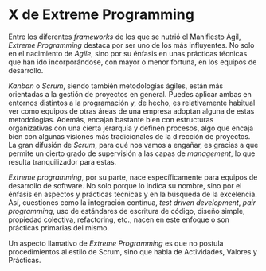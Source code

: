 # X de Extreme Programming

Entre los diferentes _frameworks_ de los que se nutrió el Manifiesto Ágil, _Extreme Programming_ destaca por ser uno de los más influyentes. No solo en el nacimiento de _Agile_, sino por su énfasis en unas prácticas técnicas que han ido incorporándose, con mayor o menor fortuna, en los equipos de desarrollo.

_Kanban_ o _Scrum_, siendo también metodologías ágiles, están más orientadas a la gestión de proyectos en general. Puedes aplicar ambas en entornos distintos a la programación y, de hecho, es relativamente habitual ver como equipos de otras áreas de una empresa adoptan alguna de estas metodologías. Además, encajan bastante bien con estructuras organizativas con una cierta jerarquía y definen procesos, algo que encaja bien con algunas visiones más tradicionales de la dirección de proyectos. La gran difusión de _Scrum_, para qué nos vamos a engañar, es gracias a que permite un cierto grado de supervisión a las capas de _management_, lo que resulta tranquilizador para estas.

_Extreme programming_, por su parte, nace específicamente para equipos de desarrollo de software. No solo porque lo indica su nombre, sino por el énfasis en aspectos y prácticas técnicas y en la búsqueda de la excelencia. Así, cuestiones como la integración contínua, _test driven development_, _pair programming_, uso de estándares de escritura de código, diseño simple, propiedad colectiva, refactoring, etc., nacen en este enfoque o son prácticas primarias del mismo.

Un aspecto llamativo de _Extreme Programming_ es que no postula procedimientos al estilo de Scrum, sino que habla de Actividades, Valores y Prácticas. 
